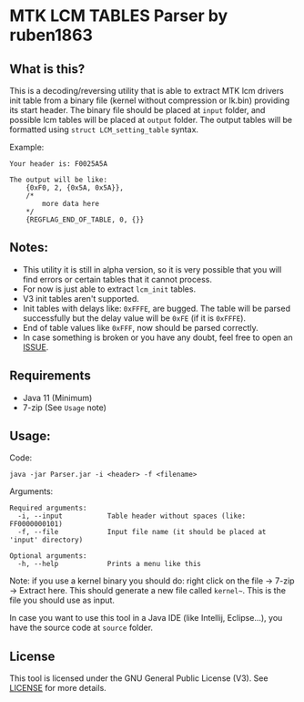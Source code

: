 # MTK LCM TABLES Parser by ruben1863

## What is this?
This is a decoding/reversing utility that is able to extract MTK lcm drivers init table from a binary file (kernel without compression or lk.bin) providing its start header.
The binary file should be placed at `input` folder, and possible lcm tables will be placed at `output` folder.
The output tables will be formatted using `struct LCM_setting_table` syntax.

Example:
```
Your header is: F0025A5A

The output will be like:
	{0xF0, 2, {0x5A, 0x5A}},
	/*
		more data here
	*/
	{REGFLAG_END_OF_TABLE, 0, {}}
```

## Notes: 
- This utility it is still in alpha version, so it is very possible that you will find errors or certain tables that it cannot process.
- For now is just able to extract `lcm_init` tables. 
- V3 init tables aren't supported.
- Init tables with delays like: `0xFFFE`, are bugged. The table will be parsed successfully but the delay value will be `0xFE` (if it is `0xFFFE`).
- End of table values like `0xFFF`, now should be parsed correctly.
- In case something is broken or you have any doubt, feel free to open an [ISSUE](https://github.com/Ruben1863/mtk_lcm_tables_parser/issues "Issues").

## Requirements
* Java 11 (Minimum)
* 7-zip (See `Usage` note)

## Usage:
Code:
```
java -jar Parser.jar -i <header> -f <filename>
```

Arguments:
```
Required arguments:
  -i, --input			Table header without spaces (like: FF0000000101)
  -f, --file			Input file name (it should be placed at 'input' directory)
  
Optional arguments:
  -h, --help			Prints a menu like this
```

Note: if you use a kernel binary you should do: right click on the file -> 7-zip -> Extract here. This should generate a new file called `kernel~`. This is the file you should use as input.

In case you want to use this tool in a Java IDE (like Intellij, Eclipse...), you have the source code at `source` folder.

## License
This tool is licensed under the GNU General Public License (V3). See [LICENSE](https://github.com/Ruben1863/mtk_lcm_tables_parser/blob/main/LICENSE) for more details.